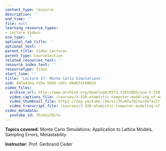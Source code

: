 ```yaml
---
content_type: resource
description: ''
end_time: ''
file: null
learning_resource_types:
- Lecture Videos
ocw_type: ''
optional_tab_title: ''
optional_text: ''
parent_title: Video Lectures
parent_type: CourseSection
related_resources_text: ''
resource_index_text: ''
resourcetype: Video
start_time: ''
title: 'Lecture 17: Monte Carlo Simulations'
uid: 493a43ea-fa5e-595b-c0fc-d4d07d16863d
video_files:
  archive_url: http://www.archive.org/download/MIT3.320S2005/ocw-3.320-lec-13-07apr05-220k.mp4
  video_captions_file: /courses/3-320-atomistic-computer-modeling-of-materials-sma-5107-spring-2005/dbefae51923b51ffb49d50325185c7a9_3FumIu7Qito.vtt
  video_thumbnail_file: https://img.youtube.com/vi/3FumIu7Qito/default.jpg
  video_transcript_file: /courses/3-320-atomistic-computer-modeling-of-materials-sma-5107-spring-2005/414e3a3f48db6ef63ddccccad69e465a_3FumIu7Qito.pdf
video_metadata:
  youtube_id: 3FumIu7Qito
---
```


**Topics covered:** Monte Carlo Simulations: Application to Lattice Models, Sampling Errors, Metastability

**Instructor:** Prof. Gerbrand Ceder



